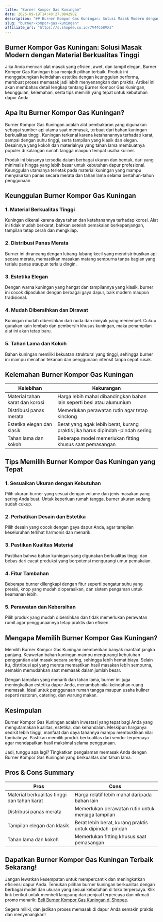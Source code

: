 ```yaml
---
title: "Burner Kompor Gas Kuningan"
date: 2025-09-19T14:48:27.084290Z
description: "## Burner Kompor Gas Kuningan: Solusi Masak Modern dengan Material Berkualitas Tinggi..."
slug: "burner-kompor-gas-kuningan"
affiliate_url: "https://s.shopee.co.id/7V44C68VX2"
---
```

## Burner Kompor Gas Kuningan: Solusi Masak Modern dengan Material Berkualitas Tinggi

Jika Anda mencari alat masak yang efisien, awet, dan tampil elegan, Burner Kompor Gas Kuningan bisa menjadi pilihan terbaik. Produk ini menggabungkan keindahan estetika dengan keunggulan performa, membuat proses memasak jadi lebih menyenangkan dan praktis. Artikel ini akan membahas detail lengkap tentang Burner Kompor Gas Kuningan, keunggulan, kelemahan, serta tips memilih yang tepat untuk kebutuhan dapur Anda.

## Apa Itu Burner Kompor Gas Kuningan?

Burner Kompor Gas Kuningan adalah alat pembakaran yang digunakan sebagai sumber api utama saat memasak, terbuat dari bahan kuningan berkualitas tinggi. Kuningan terkenal karena ketahanannya terhadap karat, sampai dengan suhu tinggi, serta tampilan yang klasik dan elegan. Desainnya yang kokoh dan materialnya yang tahan lama membuatnya populer di kalangan rumah tangga maupun tempat usaha kuliner.

Produk ini biasanya tersedia dalam berbagai ukuran dan bentuk, dari yang minimalis hingga yang lebih besar untuk kebutuhan dapur profesional. Keunggulan utamanya terletak pada material kuningan yang mampu menyalurkan panas secara merata dan tahan lama selama bertahun-tahun penggunaan.

## Keunggulan Burner Kompor Gas Kuningan

### 1. Material Berkualitas Tinggi
Kuningan dikenal karena daya tahan dan ketahanannya terhadap korosi. Alat ini tidak mudah berkarat, bahkan setelah pemakaian berkepanjangan, tampilan tetap cerah dan mengkilap.

### 2. Distribusi Panas Merata
Burner ini dirancang dengan lubang-lubang kecil yang mendistribusikan api secara merata, memastikan masakan matang sempurna tanpa bagian yang terlalu panas ataupun terlalu dingin.

### 3. Estetika Elegan
Dengan warna kuningan yang hangat dan tampilannya yang klasik, burner ini cocok dipadukan dengan berbagai gaya dapur, baik modern maupun tradisional.

### 4. Mudah Dibersihkan dan Dirawat
Kuningan mudah dibersihkan dari noda dan minyak yang menempel. Cukup gunakan kain lembab dan pembersih khusus kuningan, maka penampilan alat ini akan tetap baru.

### 5. Tahan Lama dan Kokoh
Bahan kuningan memiliki kekuatan struktural yang tinggi, sehingga burner ini mampu menahan tekanan dan penggunaan intensif tanpa cepat rusak.

## Kelemahan Burner Kompor Gas Kuningan

| Kelebihan | Kekurangan |
| --- | --- |
| Material tahan karat dan korosi | Harga lebih mahal dibandingkan bahan lain seperti besi atau alumunium |
| Distribusi panas merata | Memerlukan perawatan rutin agar tetap kinclong |
| Estetika elegan dan klasik | Berat yang agak lebih berat, kurang praktis jika harus dipindah-pindah sering |
| Tahan lama dan kokoh | Beberapa model memerlukan fitting khusus saat pemasangan |

## Tips Memilih Burner Kompor Gas Kuningan yang Tepat

### 1. Sesuaikan Ukuran dengan Kebutuhan
Pilih ukuran burner yang sesuai dengan volume dan jenis masakan yang sering Anda buat. Untuk keperluan rumah tangga, burner ukuran sedang sudah cukup.

### 2. Perhatikan Desain dan Estetika
Pilih desain yang cocok dengan gaya dapur Anda, agar tampilan keseluruhan terlihat harmonis dan menarik.

### 3. Pastikan Kualitas Material
Pastikan bahwa bahan kuningan yang digunakan berkualitas tinggi dan bebas dari cacat produksi yang berpotensi mengurangi umur pemakaian.

### 4. Fitur Tambahan
Beberapa burner dilengkapi dengan fitur seperti pengatur suhu yang presisi, knop yang mudah dioperasikan, dan sistem pengaman untuk keamanan lebih.

### 5. Perawatan dan Kebersihan
Pilih produk yang mudah dibersihkan dan tidak memerlukan perawatan rumit agar penggunaannya tetap praktis dan efisien.

## Mengapa Memilih Burner Kompor Gas Kuningan?

Memilih Burner Kompor Gas Kuningan memberikan banyak manfaat jangka panjang. Keawetan bahan kuningan mampu mengurangi kebutuhan penggantian alat masak secara sering, sehingga lebih hemat biaya. Selain itu, distribusi api yang merata memastikan hasil masakan lebih sempurna, semakin memudahkan saat memasak dalam jumlah besar.

Dengan tampilan yang menarik dan tahan lama, burner ini juga meningkatkan estetika dapur Anda, menambah nilai keindahan ruang memasak. Ideal untuk penggunaan rumah tangga maupun usaha kuliner seperti restoran, catering, dan warung makan.

## Kesimpulan

Burner Kompor Gas Kuningan adalah investasi yang tepat bagi Anda yang mengutamakan kualitas, estetika, dan kehandalan. Meskipun harganya sedikit lebih tinggi, manfaat dan daya tahannya mampu membuktikan nilai tambahnya. Pastikan memilih produk berkualitas dari vendor terpercaya agar mendapatkan hasil maksimal selama penggunaan.

Jadi, tunggu apa lagi? Tingkatkan pengalaman memasak Anda dengan Burner Kompor Gas Kuningan yang berkualitas dan tahan lama.

## Pros & Cons Summary

| **Pros** | **Cons** |
| --- | --- |
| Material berkualitas tinggi dan tahan karat | Harga relatif lebih mahal daripada bahan lain |
| Distribusi panas merata | Memerlukan perawatan rutin untuk menjaga tampilan |
| Tampilan elegan dan klasik | Berat lebih berat, kurang praktis untuk dipindah-pindah |
| Tahan lama dan kokoh | Memerlukan fitting khusus saat pemasangan |

## Dapatkan Burner Kompor Gas Kuningan Terbaik Sekarang!

Jangan lewatkan kesempatan untuk mempercantik dan meningkatkan efisiensi dapur Anda. Temukan pilihan burner kuningan berkualitas dengan berbagai model dan ukuran yang sesuai kebutuhan di toko terpercaya. Klik link berikut untuk membeli langsung dari penjual terpercaya dan nikmati promo menarik: [Beli Burner Kompor Gas Kuningan di Shopee](https://s.shopee.co.id/7V44C68VX2).

Segera miliki, dan jadikan proses memasak di dapur Anda semakin praktis dan menyenangkan!